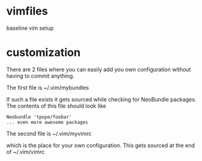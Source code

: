 vimfiles
========

baseline vim setup 

customization
=============

There are 2 files where you can easily add you own configuration without having to commit anything.

The first file is ~/.vim/mybundles

If such a file exists it gets sourced while checking for NeoBundle packages.
The contents of this file should look like 

```vim
Neobundle 'tpope/foobar'
... even more awesome packages
```

The second file is ~/.vim/myvimrc

which is the place for your own configuration. This gets sourced at the end of ~/.vim/vimrc
